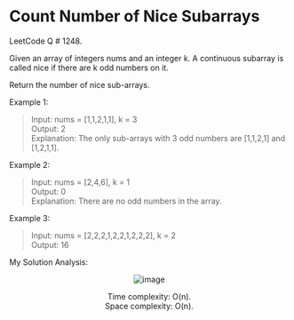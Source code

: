 # Count Number of Nice Subarrays

LeetCode Q # 1248.

Given an array of integers nums and an integer k. A continuous subarray is called nice if there are k odd numbers on it.

Return the number of nice sub-arrays.

Example 1:

>Input: nums = [1,1,2,1,1], k = 3</br>
>Output: 2</br>
>Explanation: The only sub-arrays with 3 odd numbers are [1,1,2,1] and [1,2,1,1].

Example 2:

>Input: nums = [2,4,6], k = 1</br>
>Output: 0</br>
>Explanation: There are no odd numbers in the array.

Example 3:

>Input: nums = [2,2,2,1,2,2,1,2,2,2], k = 2</br>
>Output: 16

My Solution Analysis:

<div align = "center">

  ![image](https://github.com/xo-azeem/Count-Number-of-Nice-Subarrays-LeetCode/assets/171427226/02292e08-80a1-4f26-8541-e944092b28e1)

  Time complexity: O(n).</br>Space complexity: O(n).
</div>
